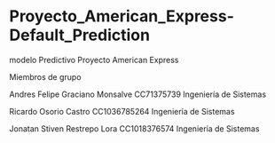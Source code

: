 # Proyecto_American_Express-Default_Prediction
modelo Predictivo Proyecto American Express 

Miembros de grupo

Andres Felipe Graciano Monsalve CC71375739 Ingeniería de Sistemas 

Ricardo Osorio Castro CC1036785264 Ingeniería de Sistemas 

Jonatan Stiven Restrepo Lora CC1018376574 Ingeniería de Sistemas 
